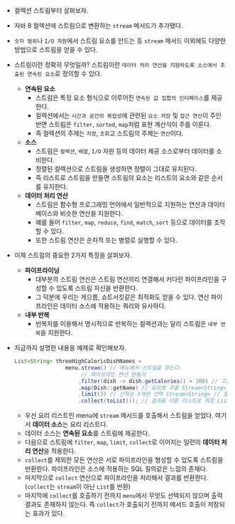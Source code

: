 - 컬렉션 스트림부터 살펴보자.
- 자바 8 컬렉션에 스트림으로 변환하는 `stream` 메서드가 추가됐다.
- `숫자 범위`나 `I/O 자원`에서 스트림 요소를 만드는 등 `stream` 메서드 이외에도 다양한 방법으로 스트림을 얻을 수 있다.
- 스트림이란 정확히 무엇일까? 스트림이란 `데이터 처리 연산을 지원하도록 소스에서 추출된 연속된 요소`로 정의할 수 있다.
    - **연속된 요소**
        - 스트림은 특정 요소 형식으로 이루어진 `연속된 값 집합의 인터페이스`를 제공한다.
        - 컬렉션에서는 `시간과 공간의 복잡성`에 관련된 `요소 저장` 및 `접근 연산`이 주인 반면 스트림은 `filter`, `sorted`, `map`처럼 표현 계산식이 주를 이룬다.
        - 즉 컬렉션의 주제는 `저장`, `조회`고 스트림의 주제는 `연산`이다.
    - **소스**
        - 스트림은 `컬렉션`, `배열`, `I/O` 자원 등의 데이터 제공 소스로부터 데이터를 소비한다.
        - 정렬된 컬렉션으로 스트림을 생성하면 정렬이 그대로 유지된다.
        - 즉 리스트로 스트림을 만들면 스트림의 요소는 리스트의 요소와 같은 순서를 유지한다.
    - **데이터 처리 연산**
        - 스트림은 함수형 프로그래밍 언어에서 일반적으로 지원하는 연산과 데이터베이스와 비슷한 연산을 지원한다.
        - 예를 들어 `filter`, `map`, `reduce`, `find`, `match`, `sort` 등으로 데이터를 조작할 수 있다.
        - 또한 스트림 연산은 순차적 또는 병렬로 실행할 수 있다.
- 이제 스트림의 중요한 2가지 특징을 살펴보자.
    - **파이프라이닝**
        - 대부분의 스트림 연산은 스트림 연산끼리 연결해서 커다란 파이프라인을 구성할 수 있도록 스트림 자신을 반환한다.
        - 그 덕분에 우리는 게으름, 쇼트서킷같은 최적화도 얻을 수 있다. 연산 파이프라인은 데이터 소스에 적용하는 쿼리와 유사하다.
    - **내부 반복**
        - 반복자를 이용해서 명시적으로 반복하는 컬렉션과는 달리 스트림은 `내부 반복`을 지원한다.
- 지금까지 설명한 내용을 예제로 확인해보자.

    ```java
    List<String> threeHighCaloricDishNames = 
                    menu.stream() // 메뉴에서 스트림을 얻는다.
                         // 파이프라인 연산 만들기   
                        .filter(dish -> dish.getCalories() > 300) // 고칼로리 요리 필터링, Stream<Dish> // 중간 연산
                        .map(Dish::getName) // 요리명 추출 Stream<String> // 중간 연산
                        .limit(3) // 선착순 3개만 선택 Stream<String> // 중간 연산
                        .collect(toList()); // 결과를 다른 리스트로 저장 List<String>
    ```

    - 우선 요리 리스트인 menu에 `stream` 메서드를 호출해서 스트림을 얻었다. 여기서 **데이터 소스**는 요리 리스트다.
    - 데이터 소스는 **연속된 요소**를 스트림에 제공한다.
    - 다음으로 스트림에 `filter`, `map`, `limit`, `collect`로 이어지는 일련의 **데이터 처리 연산**을 적용한다.
    - `collect`를 제외한 모든 연산은 서로 파이프라인을 형성할 수 있도록 스트림을 반환한다. 파이프라인은 소스에 적용하는 SQL 질의같은 느낌의 존재다.
    - 마지막으로 `collect` 연산으로 파이프라인을 처리해서 결과를 반환한다.(`collect`는 `stream`이 아닌 `List`를 반환)
    - 마지막에 `collect`를 호출하기 전까지 `menu`에서 무엇도 선택되지 않으며 출력 결과도 존재하지 않는다. 즉 `collect`가 호출되기 전까지 메서드 호출이 저장되는 효과가 있다.